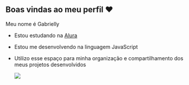 ## Boas vindas ao meu perfil ❤️

Meu nome é Gabrielly

- Estou estudando na [Alura](https://www.alura.com.br)
- Estou me desenvolvendo na linguagem JavaScript
- Utilizo esse espaço para minha organização e compartilhamento dos meus projetos desenvolvidos

  ![](https://media1.tenor.com/m/FpKvco7tULAAAAAC/spongebobsquarepants-dance.gif)
  

  
